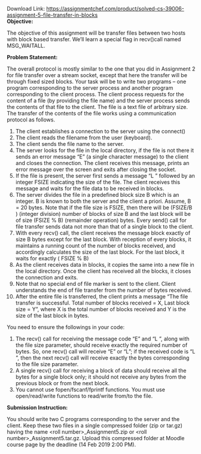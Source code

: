 Download Link: https://assignmentchef.com/product/solved-cs-39006-assignment-5-file-transfer-in-blocks
<br>
<strong>Objective: </strong>

The objective of this assignment will be transfer files between two hosts with block based transfer. We’ll learn a special flag in ​recv()​ call named ​MSG_WAITALL​.




<strong>Problem Statement: </strong>

<strong> </strong>

The overall protocol is mostly similar to the one that you did in Assignment 2 for file transfer over a stream socket, except that here the transfer will be through fixed sized blocks. Your task will be to write two programs – one program corresponding to the server process and another program corresponding to the client process. The client process requests for the content of a file (by providing the file name) and the server process sends the contents of that file to the client. The file is a text file of arbitrary size. The transfer of the contents of the file works using a communication protocol as follows.

<ol>

 <li>The client establishes a connection to the server using the connect()​ ​</li>

 <li>The client reads the filename from the user (keyboard).</li>

 <li>The client sends the file name to the server.</li>

 <li>The server looks for the file in the local directory, if the file is not there it sends an error message “​E​” (a single character message) to the client and closes the connection. The client receives this message, prints an error message over the screen and exits after closing the socket.</li>

 <li>If the file is present, the server first sends a message “L​ ”​ followed by an integer FSIZE​ indicating the size of the file. The client receives this message and waits for the file data to be received in blocks.</li>

 <li>The server divides the file in a predefined block size ​B which is an integer. B​ is known to both the server and the client a priori. Assume, B​ = 20 bytes. Note that if the file size is FSIZE​, then there will be (FSIZE/B​ ​) (integer division) number of blocks of size B​ and the last block will be of size (​FSIZE % B​) (remainder operation) bytes. Every ​send() call for file transfer sends data not more than that of a single block to the client.</li>

 <li>With every ​recv() call, the client receives the message block exactly of size ​B bytes except for the last block. With reception of every blocks, it maintains a running count of the number of blocks received, and accordingly calculates the size of the last block. For the last block, it waits for exactly (​ FSIZE % B)​</li>

 <li>As the client receives data in blocks, it copies the same into a new file in the local directory. Once the client has received all the blocks, it closes the connection and exits.</li>

 <li>Note that no special end of file marker is sent to the client. Client understands the end of file transfer from the number of bytes received.</li>

 <li>After the entire file is transferred, the client prints a message “The file transfer is successful. Total number of blocks received = X, Last block size = Y”, where X is the total number of blocks received and Y is the size of the last block in bytes.</li>

</ol>




You need to ensure the followings in your code:

<ol>

 <li>The ​recv() call for receiving the message code “​E”​ and “L​ ”,​ along with the file size parameter, should receive exactly the required number of bytes. So, one recv()​ call will receive “​E​” or “​L​”; if the received code is “​L​”, then the next ​recv() call will receive exactly the bytes corresponding to the file size parameter.</li>

 <li>A single ​recv() call for receiving a block of data should receive all the bytes for a single block only; it should not receive any bytes from the previous block or from the next block.</li>

 <li>You cannot use fopen/fscanf/fprintf functions. You must use open/read/write functions to read/write from/to the file.</li>

</ol>







<strong>Submission Instruction: </strong>

You should write two C programs corresponding to the server and the client. Keep these two files in a single compressed folder (zip or tar.gz) having the name &lt;roll number&gt;_Assignment5.zip or &lt;roll number&gt;_Assignment5.tar.gz. Upload this compressed folder at Moodle course page by the deadline (14 Feb 2019 2:00 PM).